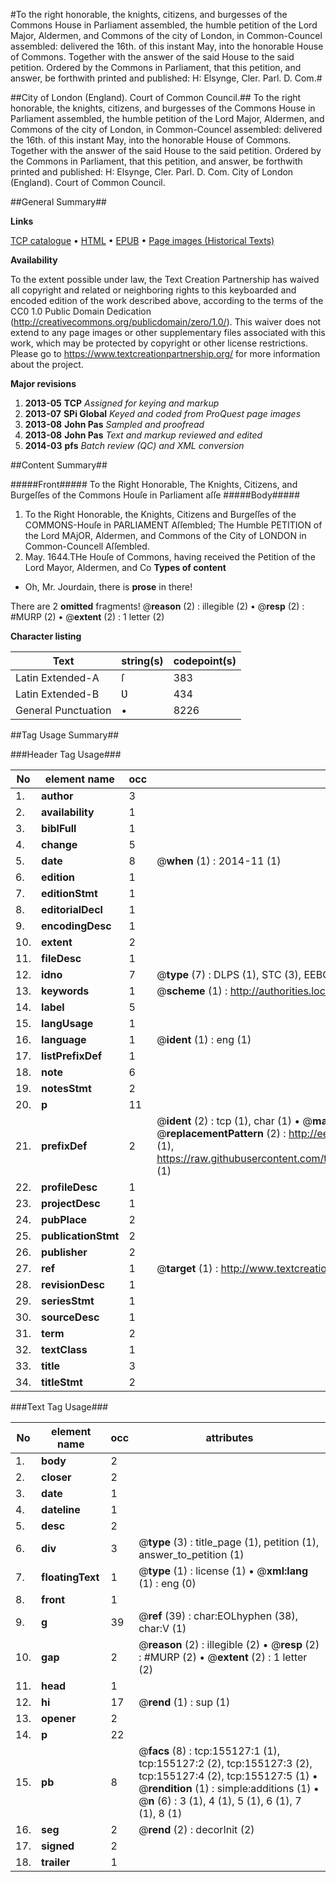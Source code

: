 #To the right honorable, the knights, citizens, and burgesses of the Commons House in Parliament assembled, the humble petition of the Lord Major, Aldermen, and Commons of the city of London, in Common-Councel assembled: delivered the 16th. of this instant May, into the honorable House of Commons. Together with the answer of the said House to the said petition. Ordered by the Commons in Parliament, that this petition, and answer, be forthwith printed and published: H: Elsynge, Cler. Parl. D. Com.#

##City of London (England). Court of Common Council.##
To the right honorable, the knights, citizens, and burgesses of the Commons House in Parliament assembled, the humble petition of the Lord Major, Aldermen, and Commons of the city of London, in Common-Councel assembled: delivered the 16th. of this instant May, into the honorable House of Commons. Together with the answer of the said House to the said petition. Ordered by the Commons in Parliament, that this petition, and answer, be forthwith printed and published: H: Elsynge, Cler. Parl. D. Com.
City of London (England). Court of Common Council.

##General Summary##

**Links**

[TCP catalogue](http://www.ota.ox.ac.uk/tcp/)  • 
[HTML](http://tei.it.ox.ac.uk/tcp/Texts-HTML/free/A94/A94621.html)  • 
[EPUB](http://tei.it.ox.ac.uk/tcp/Texts-EPUB/free/A94/A94621.epub) • 
[Page images (Historical Texts)](https://historicaltexts.jisc.ac.uk/eebo-99860506e)

**Availability**

To the extent possible under law, the Text Creation Partnership has waived all copyright and related or neighboring rights to this keyboarded and encoded edition of the work described above, according to the terms of the CC0 1.0 Public Domain Dedication (http://creativecommons.org/publicdomain/zero/1.0/). This waiver does not extend to any page images or other supplementary files associated with this work, which may be protected by copyright or other license restrictions. Please go to https://www.textcreationpartnership.org/ for more information about the project.

**Major revisions**

1. __2013-05__ __TCP__ *Assigned for keying and markup*
1. __2013-07__ __SPi Global__ *Keyed and coded from ProQuest page images*
1. __2013-08__ __John Pas__ *Sampled and proofread*
1. __2013-08__ __John Pas__ *Text and markup reviewed and edited*
1. __2014-03__ __pfs__ *Batch review (QC) and XML conversion*

##Content Summary##

#####Front#####
To the Right Honorable, The Knights, Citizens, and Burgeſſes of the Commons Houſe in Parliament aſſe
#####Body#####

1. To the Right Honorable, the Knights, Citizens and Burgeſſes of the COMMONS-Houſe in PARLIAMENT Aſſembled; The Humble PETITION of the Lord MAjOR, Aldermen, and Commons of the City of LONDON in Common-Councell Aſſembled.
18. May. 1644.THe Houſe of Commons, having received the Petition of the Lord Mayor, Aldermen, and Co
**Types of content**

  * Oh, Mr. Jourdain, there is **prose** in there!

There are 2 **omitted** fragments! 
 @__reason__ (2) : illegible (2)  •  @__resp__ (2) : #MURP (2)  •  @__extent__ (2) : 1 letter (2)

**Character listing**


|Text|string(s)|codepoint(s)|
|---|---|---|
|Latin Extended-A|ſ|383|
|Latin Extended-B|Ʋ|434|
|General Punctuation|•|8226|

##Tag Usage Summary##

###Header Tag Usage###

|No|element name|occ|attributes|
|---|---|---|---|
|1.|__author__|3||
|2.|__availability__|1||
|3.|__biblFull__|1||
|4.|__change__|5||
|5.|__date__|8| @__when__ (1) : 2014-11 (1)|
|6.|__edition__|1||
|7.|__editionStmt__|1||
|8.|__editorialDecl__|1||
|9.|__encodingDesc__|1||
|10.|__extent__|2||
|11.|__fileDesc__|1||
|12.|__idno__|7| @__type__ (7) : DLPS (1), STC (3), EEBO-CITATION (1), PROQUEST (1), VID (1)|
|13.|__keywords__|1| @__scheme__ (1) : http://authorities.loc.gov/ (1)|
|14.|__label__|5||
|15.|__langUsage__|1||
|16.|__language__|1| @__ident__ (1) : eng (1)|
|17.|__listPrefixDef__|1||
|18.|__note__|6||
|19.|__notesStmt__|2||
|20.|__p__|11||
|21.|__prefixDef__|2| @__ident__ (2) : tcp (1), char (1)  •  @__matchPattern__ (2) : ([0-9\-]+):([0-9IVX]+) (1), (.+) (1)  •  @__replacementPattern__ (2) : http://eebo.chadwyck.com/downloadtiff?vid=$1&page=$2 (1), https://raw.githubusercontent.com/textcreationpartnership/Texts/master/tcpchars.xml#$1 (1)|
|22.|__profileDesc__|1||
|23.|__projectDesc__|1||
|24.|__pubPlace__|2||
|25.|__publicationStmt__|2||
|26.|__publisher__|2||
|27.|__ref__|1| @__target__ (1) : http://www.textcreationpartnership.org/docs/. (1)|
|28.|__revisionDesc__|1||
|29.|__seriesStmt__|1||
|30.|__sourceDesc__|1||
|31.|__term__|2||
|32.|__textClass__|1||
|33.|__title__|3||
|34.|__titleStmt__|2||


###Text Tag Usage###

|No|element name|occ|attributes|
|---|---|---|---|
|1.|__body__|2||
|2.|__closer__|2||
|3.|__date__|1||
|4.|__dateline__|1||
|5.|__desc__|2||
|6.|__div__|3| @__type__ (3) : title_page (1), petition (1), answer_to_petition (1)|
|7.|__floatingText__|1| @__type__ (1) : license (1)  •  @__xml:lang__ (1) : eng (0)|
|8.|__front__|1||
|9.|__g__|39| @__ref__ (39) : char:EOLhyphen (38), char:V (1)|
|10.|__gap__|2| @__reason__ (2) : illegible (2)  •  @__resp__ (2) : #MURP (2)  •  @__extent__ (2) : 1 letter (2)|
|11.|__head__|1||
|12.|__hi__|17| @__rend__ (1) : sup (1)|
|13.|__opener__|2||
|14.|__p__|22||
|15.|__pb__|8| @__facs__ (8) : tcp:155127:1 (1), tcp:155127:2 (2), tcp:155127:3 (2), tcp:155127:4 (2), tcp:155127:5 (1)  •  @__rendition__ (1) : simple:additions (1)  •  @__n__ (6) : 3 (1), 4 (1), 5 (1), 6 (1), 7 (1), 8 (1)|
|16.|__seg__|2| @__rend__ (2) : decorInit (2)|
|17.|__signed__|2||
|18.|__trailer__|1||
